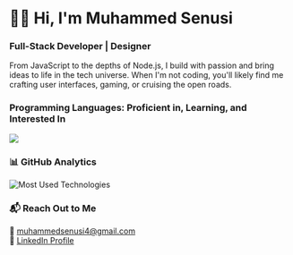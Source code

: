 <h1 align="left">👋🏽 Hi, I'm Muhammed Senusi</h1>

<h3 align="left"> Full-Stack Developer | Designer </h3>





<p align="left">From JavaScript to the depths of Node.js, I build with passion and bring ideas to life in the tech universe. When I'm not coding, you'll likely find me crafting user interfaces, gaming, or cruising the open roads.</p>


<h3 align="left">
Programming Languages: Proficient in, Learning, and Interested In </h3>

<div align="left" dir="auto">
    <a href="https://skillicons.dev" rel="nofollow">
      <img src="https://camo.githubusercontent.com/ff70c6600cb38a51f82ab821ea9f8a5f317e5168abcbf48636f7a4d9c2b3b1d3/68747470733a2f2f736b696c6c69636f6e732e6465762f69636f6e733f693d74732c6a732c707974686f6e2c6e6f64656a732c7461696c77696e642c72656163742c766974652c6d7973716c2c6769742c626173682c6c696e75782c646f636b65722c6a6573742c676370" data-canonical-src="https://skillicons.dev/icons?i=ts,js,python,nodejs,tailwind,react,vite,mysql,git,bash,linux,docker,jest,gcp" style="max-width: 100%;">
    </a>
  </div>


### 📊 GitHub Analytics

<p align="left">
 <img src="https://github-readme-stats.vercel.app/api/top-langs/?username=muhammedsenusi&layout=compact&theme=dark" alt="Most Used Technologies" />
</p>




</p>

### 📬 Reach Out to Me
<p align="left">
  <!-- Replace `johnDoe` with your GitHub username -->
  📧 <a href="mailto:muhammedsenusi4@gmail.com">muhammedsenusi4@gmail.com</a><br>
  🔗 <a href="https://www.linkedin.com/in/muhammed-hassan-7335151b5/">LinkedIn Profile</a>
</p>
